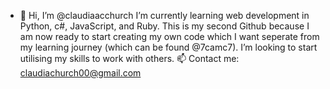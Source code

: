 - 👋 Hi, I’m @claudiaacchurch
I’m currently learning web development in Python, c#, JavaScript, and Ruby. 
This is my second Github because I am now ready to start creating my own code which I want seperate from my learning journey (which can be found @7camc7).
I’m looking to start utilising my skills to work with others.
📫 Contact me: claudiachurch00@gmail.com
